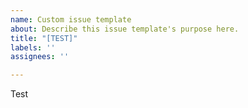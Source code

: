 ```yaml
---
name: Custom issue template
about: Describe this issue template's purpose here.
title: "[TEST]"
labels: ''
assignees: ''

---
```


Test
